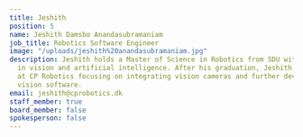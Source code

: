 ```yaml
---
title: Jeshith
position: 5
name: Jeshith Damsbo Anandasubramaniam
job_title: Robotics Software Engineer
image: "/uploads/jeshith%20anandasubramaniam.jpg"
description: Jeshith holds a Master of Science in Robotics from SDU with specialty
  in vision and artificial intelligence. After his graduation, Jeshith has been working
  at CP Robotics focusing on integrating vision cameras and further developing the
  vision software.
email: jeshith@cprobotics.dk
staff_member: true
board_member: false
spokesperson: false
---
```


